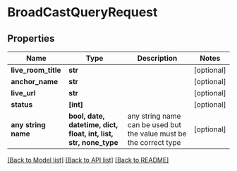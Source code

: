 # BroadCastQueryRequest


## Properties
Name | Type | Description | Notes
------------ | ------------- | ------------- | -------------
**live_room_title** | **str** |  | [optional] 
**anchor_name** | **str** |  | [optional] 
**live_url** | **str** |  | [optional] 
**status** | **[int]** |  | [optional] 
**any string name** | **bool, date, datetime, dict, float, int, list, str, none_type** | any string name can be used but the value must be the correct type | [optional]

[[Back to Model list]](../README.md#documentation-for-models) [[Back to API list]](../README.md#documentation-for-api-endpoints) [[Back to README]](../README.md)


